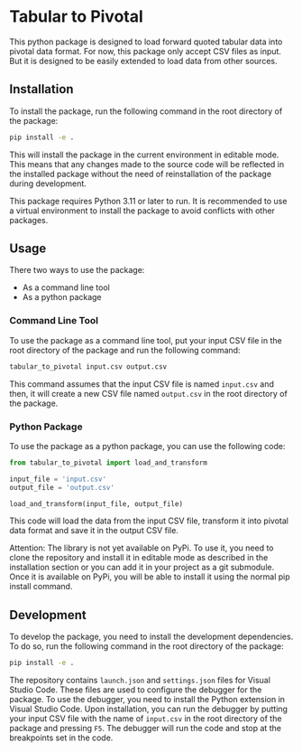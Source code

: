# Tabular to Pivotal

This python package is designed to load forward quoted tabular data into pivotal data format. For now, this package only accept CSV files as input. But it is designed to be easily extended to load data from other sources.

## Installation

To install the package, run the following command in the root directory of the package:

```bash
pip install -e .
```

This will install the package in the current environment in editable mode. This means that any changes made to the source code will be reflected in the installed package without the need of reinstallation of the package during development.

This package requires Python 3.11 or later to run. It is recommended to use a virtual environment to install the package to avoid conflicts with other packages.

## Usage

There two ways to use the package:
- As a command line tool
- As a python package

### Command Line Tool

To use the package as a command line tool, put your input CSV file in the root directory of the package and run the following command:

```bash
tabular_to_pivotal input.csv output.csv
```

This command assumes that the input CSV file is named `input.csv` and then, it will create a new CSV file named `output.csv` in the root directory of the package.

### Python Package

To use the package as a python package, you can use the following code:

```python
from tabular_to_pivotal import load_and_transform

input_file = 'input.csv'
output_file = 'output.csv'

load_and_transform(input_file, output_file)
```

This code will load the data from the input CSV file, transform it into pivotal data format and save it in the output CSV file.

Attention: The library is not yet available on PyPi. To use it, you need to clone the repository and install it in editable mode as described in the installation section or you can add it in your project as a git submodule. Once it is available on PyPi, you will be able to install it using the normal pip install command.

## Development

To develop the package, you need to install the development dependencies. To do so, run the following command in the root directory of the package:

```bash
pip install -e .
```

The repository contains `launch.json` and `settings.json` files for Visual Studio Code. These files are used to configure the debugger for the package. To use the debugger, you need to install the Python extension in Visual Studio Code. Upon installation, you can run the debugger by putting your input CSV file with the name of `input.csv` in the root directory of the package and pressing `F5`. The debugger will run the code and stop at the breakpoints set in the code.
